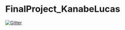 # FinalProject_KanabeLucas

[![Gitter](https://badges.gitter.im/ObiWanKanabe/FinalProject_KanabeLucas.svg)](https://gitter.im/ObiWanKanabe/FinalProject_KanabeLucas?utm_source=badge&utm_medium=badge&utm_campaign=pr-badge&utm_content=badge)